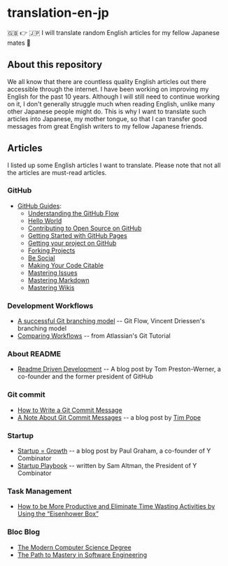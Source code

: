 translation-en-jp
=================

:gb: :point_right: :jp: I will translate random English articles for my fellow Japanese mates :muscle:

About this repository
---------------------

We all know that there are countless quality English articles out there accessible through the internet. I have been working on improving my English for the past 10 years. Although I will still need to continue working on it, I don't generally struggle much when reading English, unlike many other Japanese people might do. This is why I want to translate such articles into Japanese, my mother tongue, so that I can transfer good messages from great English writers to my fellow Japanese friends.

Articles
--------

I listed up some English articles I want to translate. Please note that not all the articles are must-read articles.

### GitHub ###

- [GitHub Guides](https://guides.github.com/ "GitHub Guides"):
    - [Understanding the GitHub Flow](https://guides.github.com/introduction/flow/ "GitHub Guides: Understanding the GitHub Flow")
    - [Hello World](https://guides.github.com/activities/hello-world/ "GitHub Guides: Hello World")
    - [Contributing to Open Source on GitHub](https://guides.github.com/activities/contributing-to-open-source/ "GitHub Guides: Contributing to Open Source on GitHub")
    - [Getting Started with GitHub Pages](https://guides.github.com/features/pages/ "GitHub Guides: Getting Started with GitHub Pages")
    - [Getting your project on GitHub](https://guides.github.com/introduction/getting-your-project-on-github/ "GitHub Guides: Getting your project on GitHub")
    - [Forking Projects](https://guides.github.com/activities/forking/ "GitHub Guides: Forking Projects")
    - [Be Social](https://guides.github.com/activities/socialize/ "GitHub Guides: Be Social")
    - [Making Your Code Citable](https://guides.github.com/activities/citable-code/ "GitHub Guides: Making Your Code Citable")
    - [Mastering Issues](https://guides.github.com/features/issues/ "GitHub Guides: Mastering Issues")
    - [Mastering Markdown](https://guides.github.com/features/mastering-markdown/ "GitHub Guides: Mastering Markdown")
    - [Mastering Wikis](https://guides.github.com/features/wikis/ "GitHub Guides: Mastering Wikis")

### Development Workflows ###

- [A successful Git branching model](http://nvie.com/posts/a-successful-git-branching-model/ "Vincent Driessen's branching model") -- Git Flow, Vincent Driessen's branching model
- [Comparing Workflows](https://www.atlassian.com/git/tutorials/comparing-workflows "Atlassian: Comparing Workflows") -- from Atlassian's Git Tutorial

### About README

- [Readme Driven Development](http://tom.preston-werner.com/2010/08/23/readme-driven-development.html) -- A blog post by Tom Preston-Werner, a co-founder and the former president of GitHub

### Git commit ###

- [How to Write a Git Commit Message](http://chris.beams.io/posts/git-commit/ "How to Write a Git Commit Message")
- [A Note About Git Commit Messages](http://tbaggery.com/2008/04/19/a-note-about-git-commit-messages.html "A Note About Git Commit Messages") -- a blog post by [Tim Pope](https://github.com/tpope/)

### Startup

- [Startup = Growth](http://www.paulgraham.com/growth.html "Startup = Growth") -- a blog post by Paul Graham, a co-founder of Y Combinator
- [Startup Playbook](http://playbook.samaltman.com/) -- written by Sam Altman, the President of Y Combinator

### Task Management ###

- [How to be More Productive and Eliminate Time Wasting Activities by Using the “Eisenhower Box”](http://jamesclear.com/eisenhower-box)

### Bloc Blog ###

- [The Modern Computer Science Degree](https://blog.bloc.io/the-modern-computer-science-degree "Bloc Blog post on 2016-02-10")
- [The Path to Mastery in Software Engineering](https://blog.bloc.io/the-modern-computer-science-degree "Bloc Blog post on 2016-01-20")
